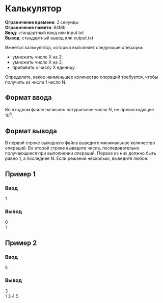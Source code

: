 # Калькулятор

**Ограничение времени**: 2 секунды  
**Ограничение памяти**: 64Mb  
**Ввод**: стандартный ввод или input.txt  
**Вывод**: стандартный вывод или output.txt

Имеется калькулятор, который выполняет следующие операции:  
- умножить число X на 2;
- умножить число X на 3;
- прибавить к числу X единицу.

Определите, какое наименьшее количество операций требуется, чтобы получить из числа 1 число N.

## Формат ввода

Во входном файле написано натуральное число N, не превосходящее $10^6$.

## Формат вывода

В первой строке выходного файла выведите минимальное количество операций. Во второй строке выведите числа, последовательно получающиеся при выполнении операций. Первое из них должно быть равно 1, а последнее N. Если решений несколько, выведите любое.

## Пример 1

### Ввод

1

### Вывод

0  
1

## Пример 2

### Ввод

5

### Вывод

3  
1 3 4 5
